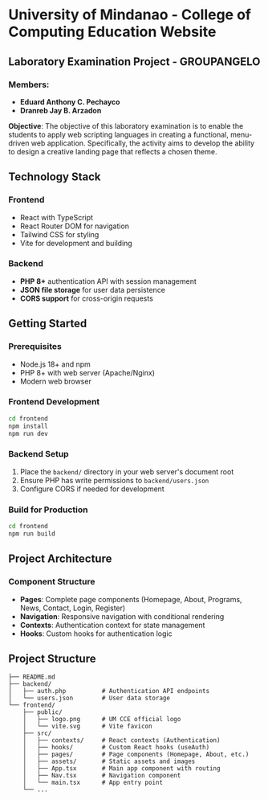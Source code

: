 # University of Mindanao - College of Computing Education Website

## Laboratory Examination Project - GROUPANGELO

### Members:
- **Eduard Anthony C. Pechayco**
- **Dranreb Jay B. Arzadon**

**Objective**: The objective of this laboratory examination is to enable the students to apply web scripting languages in creating a functional, menu-driven web application. Specifically, the activity aims to develop the ability to design a creative landing page that reflects a chosen theme.

## Technology Stack

### Frontend
- React with TypeScript
- React Router DOM for navigation
- Tailwind CSS for styling
- Vite for development and building

### Backend  
- **PHP 8+** authentication API with session management
- **JSON file storage** for user data persistence
- **CORS support** for cross-origin requests

## Getting Started

### Prerequisites
- Node.js 18+ and npm
- PHP 8+ with web server (Apache/Nginx)
- Modern web browser

### Frontend Development
```bash
cd frontend
npm install
npm run dev
```

### Backend Setup
1. Place the `backend/` directory in your web server's document root
2. Ensure PHP has write permissions to `backend/users.json`
3. Configure CORS if needed for development

### Build for Production
```bash
cd frontend
npm run build
```

## Project Architecture

### Component Structure
- **Pages**: Complete page components (Homepage, About, Programs, News, Contact, Login, Register)
- **Navigation**: Responsive navigation with conditional rendering
- **Contexts**: Authentication context for state management
- **Hooks**: Custom hooks for authentication logic

## Project Structure

```
├── README.md
├── backend/
│   ├── auth.php          # Authentication API endpoints
│   └── users.json        # User data storage
└── frontend/
    ├── public/
    │   ├── logo.png      # UM CCE official logo
    │   └── vite.svg      # Vite favicon
    ├── src/
    │   ├── contexts/     # React contexts (Authentication)
    │   ├── hooks/        # Custom React hooks (useAuth)
    │   ├── pages/        # Page components (Homepage, About, etc.)
    │   ├── assets/       # Static assets and images
    │   ├── App.tsx       # Main app component with routing
    │   ├── Nav.tsx       # Navigation component
    │   └── main.tsx      # App entry point
    └── ...
```